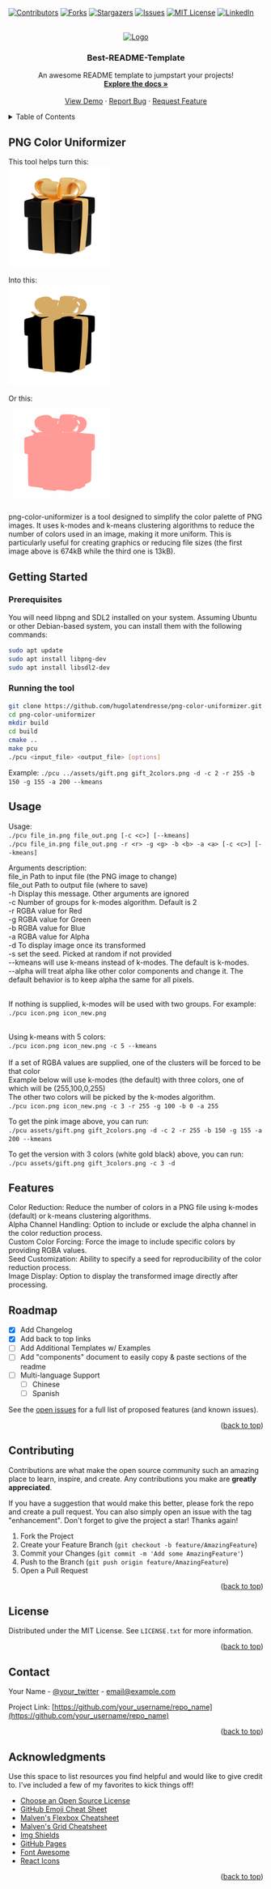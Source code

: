 <!-- Improved compatibility of back to top link: See: https://github.com/othneildrew/Best-README-Template/pull/73 -->
<a id="readme-top"></a>
<!--
*** Thanks for checking out the Best-README-Template. If you have a suggestion
*** that would make this better, please fork the repo and create a pull request
*** or simply open an issue with the tag "enhancement".
*** Don't forget to give the project a star!
*** Thanks again! Now go create something AMAZING! :D
-->



<!-- PROJECT SHIELDS -->
<!--
*** I'm using markdown "reference style" links for readability.
*** Reference links are enclosed in brackets [ ] instead of parentheses ( ).
*** See the bottom of this document for the declaration of the reference variables
*** for contributors-url, forks-url, etc. This is an optional, concise syntax you may use.
*** https://www.markdownguide.org/basic-syntax/#reference-style-links
-->
[![Contributors][contributors-shield]][contributors-url]
[![Forks][forks-shield]][forks-url]
[![Stargazers][stars-shield]][stars-url]
[![Issues][issues-shield]][issues-url]
[![MIT License][license-shield]][license-url]
[![LinkedIn][linkedin-shield]][linkedin-url]



<!-- PROJECT LOGO -->
<br />
<div align="center">
  <a href="https://github.com/othneildrew/Best-README-Template">
    <img src="images/logo.png" alt="Logo" width="80" height="80">
  </a>

  <h3 align="center">Best-README-Template</h3>

  <p align="center">
    An awesome README template to jumpstart your projects!
    <br />
    <a href="https://github.com/othneildrew/Best-README-Template"><strong>Explore the docs »</strong></a>
    <br />
    <br />
    <a href="https://github.com/othneildrew/Best-README-Template">View Demo</a>
    ·
    <a href="https://github.com/othneildrew/Best-README-Template/issues/new?labels=bug&template=bug-report---.md">Report Bug</a>
    ·
    <a href="https://github.com/othneildrew/Best-README-Template/issues/new?labels=enhancement&template=feature-request---.md">Request Feature</a>
  </p>
</div>



<!-- TABLE OF CONTENTS -->
<details>
  <summary>Table of Contents</summary>
  <ol>
    <li>
      <a href="#about-the-project">About The Project</a>
      <ul>
        <li><a href="#built-with">Built With</a></li>
      </ul>
    </li>
    <li>
      <a href="#getting-started">Getting Started</a>
      <ul>
        <li><a href="#prerequisites">Prerequisites</a></li>
        <li><a href="#installation">Installation</a></li>
      </ul>
    </li>
    <li><a href="#usage">Usage</a></li>
    <li><a href="#roadmap">Roadmap</a></li>
    <li><a href="#contributing">Contributing</a></li>
    <li><a href="#license">License</a></li>
    <li><a href="#contact">Contact</a></li>
    <li><a href="#acknowledgments">Acknowledgments</a></li>
  </ol>
</details>



<!-- ABOUT THE PROJECT -->
## PNG Color Uniformizer

This tool helps turn this:
<br>
<img src="assets/gift.png" alt="Description" width="200" height="200">

Into this:
<br>
<img src="assets/gift_3colors.png" alt="Description" width="200" height="200">

Or this:
<br>
<img src="assets/gift_2colors.png" alt="Description" width="200" height="200">


png-color-uniformizer is a tool designed to simplify the color palette of 
PNG images. It uses k-modes and k-means clustering algorithms to reduce the 
number of colors used in an image, making it more uniform. This is particularly 
useful for creating graphics or reducing file sizes (the first image above is 674kB 
while the third one is 13kB).


<!-- GETTING STARTED -->
## Getting Started

### Prerequisites

You will need libpng and SDL2 installed on your system. Assuming Ubuntu or other Debian-based system, you can install them with the following commands:
  ```sh
  sudo apt update
  sudo apt install libpng-dev
  sudo apt install libsdl2-dev
  ```

### Running the tool 

  ```sh
  git clone https://github.com/hugolatendresse/png-color-uniformizer.git
  cd png-color-uniformizer
  mkdir build
  cd build
  cmake ..
  make pcu
  ./pcu <input_file> <output_file> [options]
  ```

Example:
    ```
    ./pcu ../assets/gift.png gift_2colors.png -d -c 2 -r 255 -b 150 -g 155 -a 200 --kmeans
    ```


<!-- USAGE EXAMPLES -->
## Usage

Usage: 
<br>
`./pcu file_in.png file_out.png [-c <c>] [--kmeans]`
<br>
`./pcu file_in.png file_out.png -r <r> -g <g> -b <b> -a <a> [-c <c>] [--kmeans]`

Arguments description:
<br>file_in Path to input file (the PNG image to change)
<br>file_out Path to output file (where to save)
<br>-h Display this message. Other arguments are ignored
<br>-c Number of groups for k-modes algorithm. Default is 2
<br>-r RGBA value for Red
<br>-g RGBA value for Green
<br>-b RGBA value for Blue
<br>-a RGBA value for Alpha
<br>-d To display image once its transformed
<br>-s set the seed. Picked at random if not provided
<br>--kmeans will use k-means instead of k-modes. The default is k-modes.   
--alpha will treat alpha like other color components and change it. The default behavior is to keep alpha the same for all pixels.

<br>If nothing is supplied, k-modes will be used with two groups. For example:<br>
    ```
    ./pcu icon.png icon_new.png
    ```

<br>Using k-means with 5 colors:<br>
    ```
    ./pcu icon.png icon_new.png -c 5 --kmeans
    ```
<br>
<br>If a set of RGBA values are supplied, one of the clusters will be forced to be that color
<br>Example below will use k-modes (the default) with three colors, one of which will be (255,100,0,255)
<br>The other two colors will be picked by the k-modes algorithm.<br>
    ```
    ./pcu icon.png icon_new.png -c 3 -r 255 -g 100 -b 0 -a 255
    ```

To get the pink image above, you can run:<br>
`./pcu assets/gift.png gift_2colors.png -d -c 2 -r 255 -b 150 -g 155 -a 200 --kmeans`

To get the version with 3 colors (white gold black) above, you can run:<br>
`./pcu assets/gift.png gift_3colors.png -c 3 -d`



## Features
Color Reduction: Reduce the number of colors in a PNG file using k-modes (default) or k-means clustering algorithms.
<Br>Alpha Channel Handling: Option to include or exclude the alpha channel in the color reduction process.
<Br>Custom Color Forcing: Force the image to include specific colors by providing RGBA values.
<Br>Seed Customization: Ability to specify a seed for reproducibility of the color reduction process.
<Br>Image Display: Option to display the transformed image directly after processing.

<!-- ROADMAP -->
## Roadmap

- [x] Add Changelog
- [x] Add back to top links
- [ ] Add Additional Templates w/ Examples
- [ ] Add "components" document to easily copy & paste sections of the readme
- [ ] Multi-language Support
    - [ ] Chinese
    - [ ] Spanish

See the [open issues](https://github.com/othneildrew/Best-README-Template/issues) for a full list of proposed features (and known issues).

<p align="right">(<a href="#readme-top">back to top</a>)</p>



<!-- CONTRIBUTING -->
## Contributing

Contributions are what make the open source community such an amazing place to learn, inspire, and create. Any contributions you make are **greatly appreciated**.

If you have a suggestion that would make this better, please fork the repo and create a pull request. You can also simply open an issue with the tag "enhancement".
Don't forget to give the project a star! Thanks again!

1. Fork the Project
2. Create your Feature Branch (`git checkout -b feature/AmazingFeature`)
3. Commit your Changes (`git commit -m 'Add some AmazingFeature'`)
4. Push to the Branch (`git push origin feature/AmazingFeature`)
5. Open a Pull Request

<p align="right">(<a href="#readme-top">back to top</a>)</p>



<!-- LICENSE -->
## License

Distributed under the MIT License. See `LICENSE.txt` for more information.

<p align="right">(<a href="#readme-top">back to top</a>)</p>



<!-- CONTACT -->
## Contact

Your Name - [@your_twitter](https://twitter.com/your_username) - email@example.com

Project Link: [https://github.com/your_username/repo_name](https://github.com/your_username/repo_name)

<p align="right">(<a href="#readme-top">back to top</a>)</p>



<!-- ACKNOWLEDGMENTS -->
## Acknowledgments

Use this space to list resources you find helpful and would like to give credit to. I've included a few of my favorites to kick things off!

* [Choose an Open Source License](https://choosealicense.com)
* [GitHub Emoji Cheat Sheet](https://www.webpagefx.com/tools/emoji-cheat-sheet)
* [Malven's Flexbox Cheatsheet](https://flexbox.malven.co/)
* [Malven's Grid Cheatsheet](https://grid.malven.co/)
* [Img Shields](https://shields.io)
* [GitHub Pages](https://pages.github.com)
* [Font Awesome](https://fontawesome.com)
* [React Icons](https://react-icons.github.io/react-icons/search)

<p align="right">(<a href="#readme-top">back to top</a>)</p>



<!-- MARKDOWN LINKS & IMAGES -->
<!-- https://www.markdownguide.org/basic-syntax/#reference-style-links -->
[contributors-shield]: https://img.shields.io/github/contributors/othneildrew/Best-README-Template.svg?style=for-the-badge
[contributors-url]: https://github.com/othneildrew/Best-README-Template/graphs/contributors
[forks-shield]: https://img.shields.io/github/forks/othneildrew/Best-README-Template.svg?style=for-the-badge
[forks-url]: https://github.com/othneildrew/Best-README-Template/network/members
[stars-shield]: https://img.shields.io/github/stars/othneildrew/Best-README-Template.svg?style=for-the-badge
[stars-url]: https://github.com/othneildrew/Best-README-Template/stargazers
[issues-shield]: https://img.shields.io/github/issues/othneildrew/Best-README-Template.svg?style=for-the-badge
[issues-url]: https://github.com/othneildrew/Best-README-Template/issues
[license-shield]: https://img.shields.io/github/license/othneildrew/Best-README-Template.svg?style=for-the-badge
[license-url]: https://github.com/othneildrew/Best-README-Template/blob/master/LICENSE.txt
[linkedin-shield]: https://img.shields.io/badge/-LinkedIn-black.svg?style=for-the-badge&logo=linkedin&colorB=555
[linkedin-url]: https://linkedin.com/in/othneildrew
[product-screenshot]: images/screenshot.png
[Next.js]: https://img.shields.io/badge/next.js-000000?style=for-the-badge&logo=nextdotjs&logoColor=white
[Next-url]: https://nextjs.org/
[React.js]: https://img.shields.io/badge/React-20232A?style=for-the-badge&logo=react&logoColor=61DAFB
[React-url]: https://reactjs.org/
[Vue.js]: https://img.shields.io/badge/Vue.js-35495E?style=for-the-badge&logo=vuedotjs&logoColor=4FC08D
[Vue-url]: https://vuejs.org/
[Angular.io]: https://img.shields.io/badge/Angular-DD0031?style=for-the-badge&logo=angular&logoColor=white
[Angular-url]: https://angular.io/
[Svelte.dev]: https://img.shields.io/badge/Svelte-4A4A55?style=for-the-badge&logo=svelte&logoColor=FF3E00
[Svelte-url]: https://svelte.dev/
[Laravel.com]: https://img.shields.io/badge/Laravel-FF2D20?style=for-the-badge&logo=laravel&logoColor=white
[Laravel-url]: https://laravel.com
[Bootstrap.com]: https://img.shields.io/badge/Bootstrap-563D7C?style=for-the-badge&logo=bootstrap&logoColor=white
[Bootstrap-url]: https://getbootstrap.com
[JQuery.com]: https://img.shields.io/badge/jQuery-0769AD?style=for-the-badge&logo=jquery&logoColor=white
[JQuery-url]: https://jquery.com 
